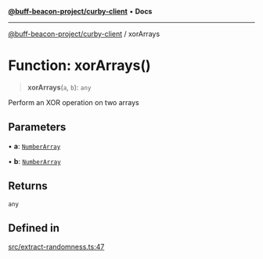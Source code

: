 [**@buff-beacon-project/curby-client**](../index.md) • **Docs**

***

[@buff-beacon-project/curby-client](../index.md) / xorArrays

# Function: xorArrays()

> **xorArrays**(`a`, `b`): `any`

Perform an XOR operation on two arrays

## Parameters

• **a**: [`NumberArray`](../type-aliases/NumberArray.md)

• **b**: [`NumberArray`](../type-aliases/NumberArray.md)

## Returns

`any`

## Defined in

[src/extract-randomness.ts:47](https://github.com/buff-beacon-project/curby-js-client/blob/a66d984f301cf986f3d63ed0a96c3b3cbe7f067a/src/extract-randomness.ts#L47)
